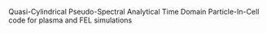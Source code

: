 Quasi-Cylindrical Pseudo-Spectral Analytical Time Domain Particle-In-Cell code for plasma and FEL simulations
